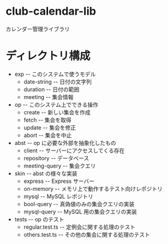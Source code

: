 # club-calendar-lib

カレンダー管理ライブラリ


# ディレクトリ構成

- exp -- このシステムで使うモデル
  - date-string -- 日付の文字列
  - duration -- 日付の範囲
  - meeting -- 集会情報
- op -- このシステム上でできる操作
  - create -- 新しい集会を作成
  - fetch -- 集会を取得
  - update -- 集会を修正
  - abort -- 集会を中止
- abst -- op に必要な外部を抽象化したもの
  - client -- サーバーにアクセスしてくる存在
  - repository -- データベース
  - meeting-query -- 集会クエリ
- skin -- abst の様々な実装
  - express -- Express サーバー
  - on-memory -- メモリ上で動作するテスト向けレポジトリ
  - mysql -- MySQL レポジトリ
  - bool-query -- 真偽値のみの集会クエリの実装
  - mysql-query -- MySQL 用の集会クエリの実装
- tests -- op のテスト
  - regular.test.ts -- 定例会に関する処理のテスト
  - others.test.ts -- その他の集会に関する処理のテスト
